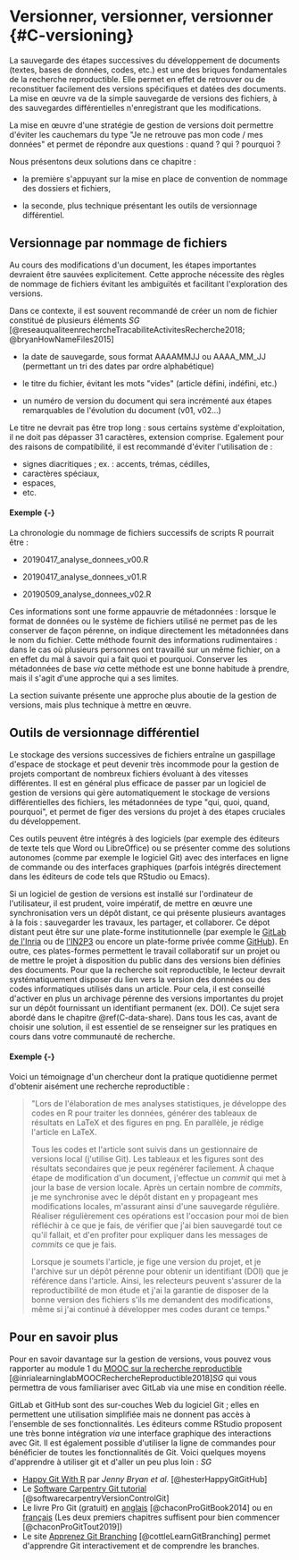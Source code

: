# Versionner, versionner, versionner {#C-versioning}

La sauvegarde des étapes successives du développement de documents (textes,
bases de données, codes, etc.) est une des briques fondamentales de la
recherche reproductible. Elle permet en effet de retrouver ou de reconstituer
facilement des versions spécifiques et datées des documents. La mise en œuvre
va de la simple sauvegarde de versions des fichiers, à des sauvegardes
différentielles n'enregistrant que les modifications.

La mise en œuvre d'une stratégie de gestion de versions doit permettre d'éviter
les cauchemars du type "Je ne retrouve pas mon code / mes données" et permet
de répondre aux questions : quand ? qui ? pourquoi ?

Nous présentons deux solutions dans ce chapitre :

- la première s'appuyant sur la mise en place de convention de nommage des dossiers et fichiers, 

- la seconde, plus technique présentant les outils de versionnage différentiel.

## Versionnage par nommage de fichiers

Au cours des modifications d'un document, les étapes importantes
devraient être sauvées explicitement. Cette approche nécessite des
règles de nommage de fichiers évitant les ambiguïtés et facilitant
l'exploration des versions. 

Dans ce contexte, il est souvent recommandé de créer un nom de fichier constitué de plusieurs
éléments *SG* [@reseauqualiteenrechercheTracabiliteActivitesRecherche2018; @bryanHowNameFiles2015]

* la date de sauvegarde, sous format AAAAMMJJ ou AAAA_MM_JJ
(permettant un tri des dates par ordre alphabétique)

* le titre du fichier, évitant les mots "vides" (article défini, indéfini, etc.)

* un numéro de version du document qui sera incrémenté aux étapes
remarquables de l'évolution du document (v01, v02...)

Le titre ne devrait pas être trop long : sous certains système d'exploitation,
il ne doit pas dépasser 31 caractères, extension comprise. Egalement pour 
des raisons de compatibilité, il est recommandé d'éviter l'utilisation de :

- signes diacritiques ; ex. : accents, trémas, cédilles,  
- caractères spéciaux,
- espaces,
- etc.


#### Exemple {-}

La chronologie du nommage de fichiers successifs de scripts R pourrait être :

* 20190417_analyse_donnees_v00.R

* 20190417_analyse_donnees_v01.R

* 20190509_analyse_donnees_v02.R


Ces informations sont une forme appauvrie de métadonnées : lorsque le format de
données ou le système de fichiers utilisé ne permet pas de les
conserver de façon pérenne, on indique directement les métadonnées dans le nom du fichier. Cette méthode fournit des informations rudimentaires : dans le cas où plusieurs personnes ont travaillé sur un même
fichier, on a en effet du mal à savoir qui a fait quoi et pourquoi.
Conserver les métadonnées de base *via* cette méthode est une bonne habitude à prendre, mais il s'agit d'une approche
qui a ses limites.

La section suivante présente une approche plus aboutie de la gestion de versions, 
mais plus technique à mettre en œuvre.



## Outils de versionnage différentiel

Le stockage des versions successives de fichiers entraîne un gaspillage
d'espace de stockage et peut devenir très incommode pour la gestion de
projets comportant de nombreux fichiers évoluant à des vitesses différentes.
Il est en général plus efficace de passer par un logiciel de gestion de versions 
qui gère automatiquement le stockage de versions différentielles des
fichiers, les métadonnées de type "qui, quoi, quand, pourquoi",
et permet de figer des versions du projet à des étapes cruciales du développement.

Ces outils peuvent être intégrés à des logiciels (par exemple des éditeurs de texte 
tels que Word ou LibreOffice) ou se présenter comme des solutions autonomes (comme 
par exemple le logiciel Git) avec des interfaces en ligne de commande ou des 
interfaces graphiques (parfois intégrés directement dans les éditeurs de code tels que 
RStudio ou Emacs).

Si un logiciel de gestion de versions est installé sur l'ordinateur de
l'utilisateur, il est prudent, voire impératif, de mettre en œuvre une
synchronisation vers un dépôt distant, ce qui présente plusieurs avantages à la
fois : sauvegarder les travaux, les partager, et collaborer. Ce dépot
distant peut être sur une plate-forme institutionnelle (par exemple le
[GitLab de
l'Inria](https://gitlab.inria.fr/learninglab/mooc-rr/mooc-rr-ressources/gitlab)
ou de [l'IN2P3](https://gitlab.in2p3.fr/CTA-LAPP/HiPeCTA) ou encore un
plate-forme privée comme [GitHub](https://github.com/)). En outre, ces
plates-formes permettent le travail collaboratif sur un projet ou de mettre le
projet à disposition du public dans des versions bien définies des documents.
Pour que la recherche soit reproductible, le lecteur devrait
systématiquement disposer du lien vers la version des données ou des codes
informatiques utilisés dans un article. Pour cela, il est conseillé d'activer
en plus un archivage pérenne des versions importantes du projet sur un dépôt
fournissant un identifiant permanent (ex. DOI). Ce sujet sera abordé dans le chapitre
\@ref(C-data-share). Dans tous les cas, avant de choisir une solution, il est
essentiel de se renseigner sur les pratiques en cours dans votre communauté de
recherche.

#### Exemple {-}

Voici un témoignage d'un chercheur dont la pratique quotidienne permet
d'obtenir aisément une recherche reproductible :

> "Lors de l'élaboration de mes analyses statistiques, je développe des
> codes en R pour traiter les données, générer des tableaux de
> résultats en LaTeX et des figures en png. En parallèle, je rédige
> l'article en LaTeX.
> 
> Tous les codes et l'article sont suivis dans un gestionnaire de
> versions local (j'utilise Git). Les tableaux et les figures sont des
> résultats secondaires que je peux regénérer facilement. À chaque
> étape de modification d'un document, j'effectue un *commit* qui met
> à jour la base de version locale. Après un certain nombre de
> *commits*, je me synchronise avec le dépôt distant en y propageant
> mes modifications locales, m'assurant ainsi d'une sauvegarde
> régulière. Réaliser régulièrement ces opérations est l'occasion pour
> moi de bien réfléchir à ce que je fais, de vérifier que j'ai bien
> sauvegardé tout ce qu'il fallait, et d'en profiter pour expliquer
> dans les messages de *commits* ce que je fais.
> 
> Lorsque je soumets l'article, je fige une version du projet, et je
> l'archive sur un dépôt pérenne pour obtenir un identifiant (DOI) que
> je référence dans l'article.
> Ainsi, les relecteurs peuvent s'assurer de la reproductibilité de mon
> étude et j'ai la garantie de disposer de la bonne version des
> fichiers s'ils me demandent des modifications, même si j'ai continué
> à développer mes codes durant ce temps."


## Pour en savoir plus

Pour en savoir davantage sur la gestion de versions, vous pouvez vous
rapporter au module 1 du [MOOC sur la recherche
reproductible](https://learninglab.inria.fr/mooc-recherche-reproductible-principes-methodologiques-pour-une-science-transparente/)
[@inrialearninglabMOOCRechercheReproductible2018]*SG* qui vous permettra de vous familiariser avec GitLab via une mise en
condition réelle. 

GitLab et GitHub sont des sur-couches Web du logiciel Git ; elles
en permettent une utilisation simplifiée mais ne donnent pas accès à
l'ensemble de ses fonctionnalités. Les éditeurs comme RStudio
proposent une très bonne intégration *via* une interface graphique des
interactions avec Git. Il est également possible d'utiliser la ligne de
commandes pour bénéficier de toutes les fonctionnalités de Git.
Voici quelques moyens d'apprendre à utiliser git et d'aller un peu plus loin :
*SG*

- [Happy Git With R](https://happygitwithr.com/) par *Jenny Bryan et al.* [@hesterHappyGitGitHub]
 - Le [Software Carpentry Git tutorial](http://swcarpentry.github.io/git-novice/) [@softwarecarpentryVersionControlGit]
 - Le livre Pro Git (gratuit) en [anglais](https://git-scm.com/book/en/v2) [@chaconProGitBook2014] ou
 en [français](https://git-scm.com/book/fr/v2) (Les deux premiers chapitres
 suffisent pour bien commencer [@chaconProGitTout2019])
 - Le site [Apprenez Git Branching](https://learngitbranching.js.org/) [@cottleLearnGitBranching] permet
  d'apprendre Git interactivement et de comprendre les branches.


